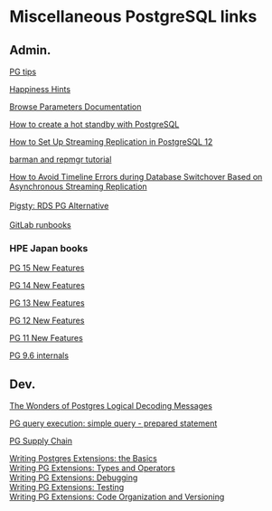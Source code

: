 # Miscellaneous PostgreSQL links

## Admin.

<a href=https://www.crunchydata.com/postgres-tips>PG tips</a>

<a href=https://ardentperf.com/happiness-hints/>Happiness Hints</a>

<a href=https://postgresqlco.nf/doc/en/param/>Browse Parameters Documentation</a>

<a href=https://linuxconfig.org/how-to-create-a-hot-standby-with-postgresql>How to create a hot standby with PostgreSQL</a>

<a href=https://www.percona.com/blog/how-to-set-up-streaming-replication-in-postgresql-12/>How to Set Up Streaming Replication in PostgreSQL 12</a>

<a href=https://itnext.io/database-operational-excellence-with-postgresql-12-3e7b74737495>barman and repmgr tutorial</a>

<a href=https://www.alibabacloud.com/blog/how-to-avoid-timeline-errors-during-database-switchover-based-on-asynchronous-streaming-replication_597819>
How to Avoid Timeline Errors during Database Switchover Based on Asynchronous Streaming Replication </a>
<br>
<br>
<a href=https://pigsty.cc/en/>Pigsty: RDS PG Alternative</a>
<br>
<br>
<a href=https://gitlab.com/gitlab-com/runbooks>GitLab runbooks</a>

### HPE Japan books
<a href=https://h50146.www5.hpe.com/products/software/oe/linux/mainstream/support/lcc/pdf/PostgreSQL_15GA_New_Features_en_20221014-1.pdf>PG 15 New Features</a>

<a href=https://h50146.www5.hpe.com/products/software/oe/linux/mainstream/support/lcc/pdf/PostgreSQL14GA_New_Features_en_20211001-1.pdf>PG 14 New Features</a>

<a href=https://h50146.www5.hpe.com/products/software/oe/linux/mainstream/support/lcc/pdf/PostgreSQL_13_GA_New_Features_en_20200927-1.pdf>PG 13 New Features </a>

<a href=https://h50146.www5.hpe.com/products/software/oe/linux/mainstream/support/lcc/pdf/PostgreSQL_12_GA_New_Features_en_20191011-1.pdf>PG 12 New Features</a>

<a href=https://h50146.www5.hpe.com/products/software/oe/linux/mainstream/support/lcc/pdf/PostgreSQL11NewFeaturesGAen20181022-1.pdf>PG 11 New Features</a>

<a href=https://h50146.www5.hpe.com/products/software/oe/linux/mainstream/support/lcc/pdf/PostgreSQL_Internals_1_for_PostgreSQL96_en_20170211-1.pdf>PG 9.6 internals<a/>


## Dev.

<a href=https://www.infoq.com/articles/wonders-of-postgres-logical-decoding-messages/>The Wonders of Postgres Logical Decoding Messages</a>

<a href=https://dev.to/yugabyte/postgres-query-execution-simple-query-prepared-statement-3kk0> PG query execution: simple query - prepared statement </a>

<a href=https://peter.eisentraut.org/blog/2023/01/30/postgresql-supply-chain>PG Supply Chain</a>

<a href=https://big-elephants.com/2015-10/writing-postgres-extensions-part-i/>Writing Postgres Extensions: the Basics</a>
<br>
<a href=https://big-elephants.com/2015-10/writing-postgres-extensions-part-ii/>Writing PG Extensions: Types and Operators</a>
<br>
<a href=https://big-elephants.com/2015-10/writing-postgres-extensions-part-iii/>Writing PG Extensions: Debugging</a>
<br>
<a href=https://big-elephants.com/2015-11/writing-postgres-extensions-part-iv/>Writing PG Extensions: Testing</a>
<br>
<a href=https://big-elephants.com/2015-11/writing-postgres-extensions-part-v/>Writing PG Extensions: Code Organization and Versioning</a>
<br>
